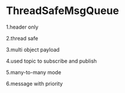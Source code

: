 # ThreadSafeMsgQueue

1.header only 

2.thread safe 

3.multi object payload 

4.used topic to subscribe and publish 

5.many-to-many mode

6.message with priority
